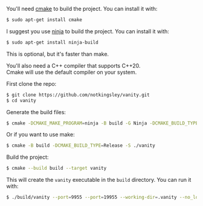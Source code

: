 You'll need [cmake](https://cmake.org/) to build the project. You can install it with:
```bash
$ sudo apt-get install cmake
```

I suggest you use [ninja](https://ninja-build.org/) to build the project. You can install it with:
```bash
$ sudo apt-get install ninja-build
```
This is optional, but it's faster than make.

You'll also need a C++ compiler that supports C++20.  
Cmake will use the default compiler on your system. 

First clone the repo:
```bash
$ git clone https://github.com/notkingsley/vanity.git
$ cd vanity
```

Generate the build files:
```bash
$ cmake -DCMAKE_MAKE_PROGRAM=ninja -B build -G Ninja -DCMAKE_BUILD_TYPE=Release -S ./vanity
```

Or if you want to use make:
```bash
$ cmake -B build -DCMAKE_BUILD_TYPE=Release -S ./vanity
```

Build the project:
```bash
$ cmake --build build --target vanity
```

This will create the `vanity` executable in the `build` directory. You can run it with:
```bash
$ ./build/vanity --port=9955 --port=19955 --working-dir=.vanity --no_logging
```
